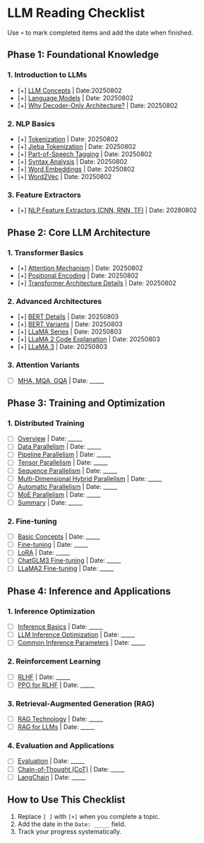 # LLM Reading Checklist

Use `+` to mark completed items and add the date when finished.

## Phase 1: Foundational Knowledge

### 1. Introduction to LLMs
- [+] [LLM Concepts](/01.大语言模型基础/1.llm概念/1.llm概念.md) | Date:20250802
- [+] [Language Models](/01.大语言模型基础/1.语言模型/1.语言模型.md) | Date: 20250802
- [+] [Why Decoder-Only Architecture?](/01.大语言模型基础/LLM为什么Decoder-only架构/LLM为什么Decoder-only架构.md) | Date: 20250802

### 2. NLP Basics
- [+] [Tokenization](/01.大语言模型基础/1.分词/1.分词.md) | Date: 20250802
- [+] [Jieba Tokenization](/01.大语言模型基础/2.jieba分词用法及原理/2.jieba分词用法及原理.md) | Date: 20250802
- [+] [Part-of-Speech Tagging](/01.大语言模型基础/3.词性标注/3.词性标注.md) | Date: 20250802
- [+] [Syntax Analysis](/01.大语言模型基础/4.句法分析/4.句法分析.md) | Date: 20250802
- [+] [Word Embeddings](/01.大语言模型基础/5.词向量/5.词向量.md) | Date: 20250802
- [+] [Word2Vec](/01.大语言模型基础/Word2Vec/Word2Vec.md) | Date: 20250802

### 3. Feature Extractors
- [+] [NLP Feature Extractors (CNN, RNN, TF)](/01.大语言模型基础/NLP三大特征抽取器（CNN-RNN-TF）/NLP三大特征抽取器（CNN-RNN-TF）.md) | Date: 20280802

## Phase 2: Core LLM Architecture

### 1. Transformer Basics
- [+] [Attention Mechanism](/02.大语言模型架构/1.attention/1.attention.md) | Date: 20250802
- [+] [Positional Encoding](/02.大语言模型架构/3.位置编码/3.位置编码.md) | Date: 20250802
- [+] [Transformer Architecture Details](/02.大语言模型架构/Transformer架构细节/Transformer架构细节.md) | Date: 20250802

### 2. Advanced Architectures
- [+] [BERT Details](/02.大语言模型架构/bert细节/bert细节.md) | Date: 20250803
- [+] [BERT Variants](/02.大语言模型架构/bert变种/bert变种.md) | Date: 20250803
- [+] [LLaMA Series](/02.大语言模型架构/llama系列模型/llama系列模型.md) | Date: 20250803
- [+] [LLaMA 2 Code Explanation](</02.大语言模型架构/llama 2代码详解/llama 2代码详解.md>) | Date: 20250803
- [+] [LLaMA 3](</02.大语言模型架构/llama 3/llama 3.md>) | Date: 20250803

### 3. Attention Variants
- [ ] [MHA, MQA, GQA](/02.大语言模型架构/MHA_MQA_GQA/MHA_MQA_GQA.md) | Date: _____

## Phase 3: Training and Optimization

### 1. Distributed Training
- [ ] [Overview](/04.分布式训练/1.概述/1.概述.md) | Date: _____
- [ ] [Data Parallelism](/04.分布式训练/2.数据并行/2.数据并行.md) | Date: _____
- [ ] [Pipeline Parallelism](/04.分布式训练/3.流水线并行/3.流水线并行.md) | Date: _____
- [ ] [Tensor Parallelism](/04.分布式训练/4.张量并行/4.张量并行.md) | Date: _____
- [ ] [Sequence Parallelism](/04.分布式训练/5.序列并行/5.序列并行.md) | Date: _____
- [ ] [Multi-Dimensional Hybrid Parallelism](/04.分布式训练/6.多维度混合并行/6.多维度混合并行.md) | Date: _____
- [ ] [Automatic Parallelism](/04.分布式训练/7.自动并行/7.自动并行.md) | Date: _____
- [ ] [MoE Parallelism](/04.分布式训练/8.moe并行/8.moe并行.md) | Date: _____
- [ ] [Summary](/04.分布式训练/9.总结/9.总结.md) | Date: _____

### 2. Fine-tuning
- [ ] [Basic Concepts](/05.有监督微调/1.基本概念/1.基本概念.md) | Date: _____
- [ ] [Fine-tuning](/05.有监督微调/1.微调/1.微调.md) | Date: _____
- [ ] [LoRA](/05.有监督微调/4.lora/4.lora.md) | Date: _____
- [ ] [ChatGLM3 Fine-tuning](/05.有监督微调/ChatGLM3微调/ChatGLM3微调.md) | Date: _____
- [ ] [LLaMA2 Fine-tuning](/05.有监督微调/llama2微调/llama2微调.md) | Date: _____

## Phase 4: Inference and Applications

### 1. Inference Optimization
- [ ] [Inference Basics](/06.推理/1.推理/1.推理.md) | Date: _____
- [ ] [LLM Inference Optimization](/06.推理/llm推理优化技术/llm推理优化技术.md) | Date: _____
- [ ] [Common Inference Parameters](/06.推理/LLM推理常见参数/LLM推理常见参数.md) | Date: _____

### 2. Reinforcement Learning
- [ ] [RLHF](/07.强化学习/1.rlhf相关/1.rlhf相关.md) | Date: _____
- [ ] [PPO for RLHF](/07.强化学习/大模型RLHF：PPO原理与源码解读/大模型RLHF：PPO原理与源码解读.md) | Date: _____

### 3. Retrieval-Augmented Generation (RAG)
- [ ] [RAG Technology](/08.检索增强rag/rag（检索增强生成）技术/rag（检索增强生成）技术.md) | Date: _____
- [ ] [RAG for LLMs](/08.检索增强rag/检索增强llm/检索增强llm.md) | Date: _____

### 4. Evaluation and Applications
- [ ] [Evaluation](/09.大语言模型评估/1.评测/1.评测.md) | Date: _____
- [ ] [Chain-of-Thought (CoT)](/10.大语言模型应用/1.思维链（cot）/1.思维链（cot）.md) | Date: _____
- [ ] [LangChain](/10.大语言模型应用/1.langchain/1.langchain.md) | Date: _____

## How to Use This Checklist
1. Replace `[ ]` with `[+]` when you complete a topic.
2. Add the date in the `Date: _____` field.
3. Track your progress systematically.